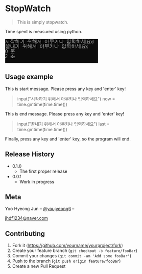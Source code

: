 # StopWatch
> This is simply stopwatch.

Time spent is measured using python.

![](./face.png)

## Usage example

This is start message. Please  press any key and 'enter' key!

> input("시작하기 위해서 아무키나 입력하세요")
> now = time.gmtime(time.time())

This is end message. Please press any key and 'enter' key!

>input("끝내기 위해서 아무키나 입력하세요")
>last = time.gmtime(time.time())

Finally, press any key and 'enter' key, so the program will end.


## Release History

* 0.1.0
	* The first proper release
* 0.0.1
    * Work in progress

## Meta

Yoo Hyeong Jun – [@youjyeong6](https://www.instagram.com/youhyeong6) –

 jhdf1234@naver.com

## Contributing

1. Fork it (<https://github.com/yourname/yourproject/fork>)
2. Create your feature branch (`git checkout -b feature/fooBar`)
3. Commit your changes (`git commit -am 'Add some fooBar'`)
4. Push to the branch (`git push origin feature/fooBar`)
5. Create a new Pull Request
